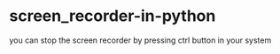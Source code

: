 # screen_recorder-in-python
you can stop the screen recorder by pressing ctrl button in your system
